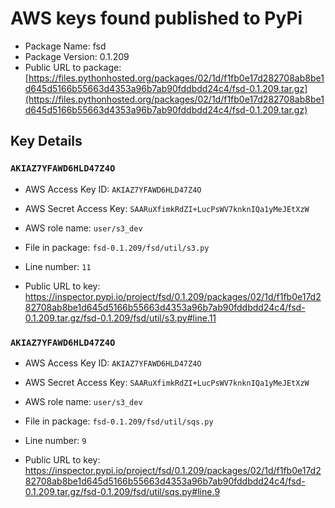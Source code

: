 # AWS keys found published to PyPi

* Package Name: fsd
* Package Version: 0.1.209
* Public URL to package: [https://files.pythonhosted.org/packages/02/1d/f1fb0e17d282708ab8be1d645d5166b55663d4353a96b7ab90fddbdd24c4/fsd-0.1.209.tar.gz](https://files.pythonhosted.org/packages/02/1d/f1fb0e17d282708ab8be1d645d5166b55663d4353a96b7ab90fddbdd24c4/fsd-0.1.209.tar.gz)

## Key Details

### `AKIAZ7YFAWD6HLD47Z4O`

* AWS Access Key ID: `AKIAZ7YFAWD6HLD47Z4O`
* AWS Secret Access Key: `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` 
* AWS role name: `user/s3_dev`
* File in package: `fsd-0.1.209/fsd/util/s3.py`
* Line number: `11`

* Public URL to key: https://inspector.pypi.io/project/fsd/0.1.209/packages/02/1d/f1fb0e17d282708ab8be1d645d5166b55663d4353a96b7ab90fddbdd24c4/fsd-0.1.209.tar.gz/fsd-0.1.209/fsd/util/s3.py#line.11



### `AKIAZ7YFAWD6HLD47Z4O`

* AWS Access Key ID: `AKIAZ7YFAWD6HLD47Z4O`
* AWS Secret Access Key: `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` 
* AWS role name: `user/s3_dev`
* File in package: `fsd-0.1.209/fsd/util/sqs.py`
* Line number: `9`

* Public URL to key: https://inspector.pypi.io/project/fsd/0.1.209/packages/02/1d/f1fb0e17d282708ab8be1d645d5166b55663d4353a96b7ab90fddbdd24c4/fsd-0.1.209.tar.gz/fsd-0.1.209/fsd/util/sqs.py#line.9


